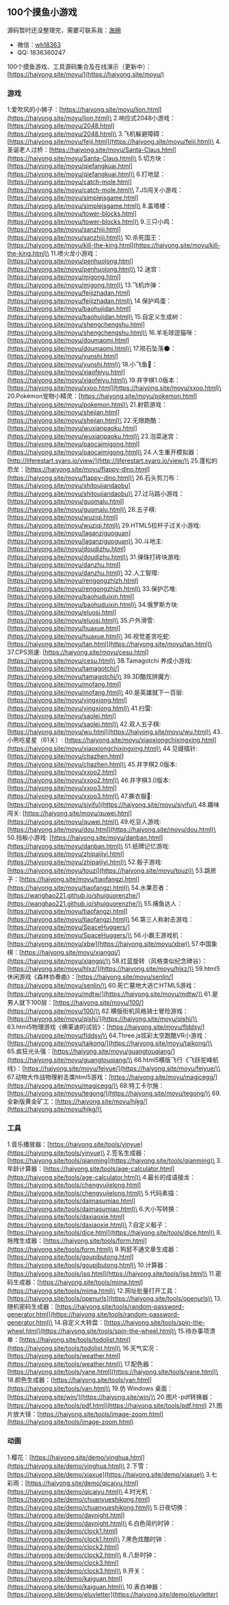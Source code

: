 ## 100个摸鱼小游戏  

源码暂时还没整理完，需要可联系我：[海拥](https://haiyong.site/about)
- 微信：[wh18363](https://haiyong.site/img/qrcode/weixin.png)
- QQ: 1836360247

100个摸鱼游戏、工具源码集合及在线演示（更新中）：
[https://haiyong.site/moyu/](https://haiyong.site/moyu/)

### 游戏

1.爱吹风的小狮子：[https://haiyong.site/moyu/lion.html](https://haiyong.site/moyu/lion.html)\
2.响应式2048小游戏：[https://haiyong.site/moyu/2048.html](https://haiyong.site/moyu/2048.html)\
3.飞机躲避障碍：[https://haiyong.site/moyu/feiji.html](https://haiyong.site/moyu/feiji.html)\
4.圣诞老人过桥：[https://haiyong.site/moyu/Santa-Claus.html](https://haiyong.site/moyu/Santa-Claus.html)\
5.切方块：[https://haiyong.site/moyu/qiefangkuai.html](https://haiyong.site/moyu/qiefangkuai.html)\
6.打地鼠：[https://haiyong.site/moyu/catch-mole.html](https://haiyong.site/moyu/catch-mole.html)\
7.JS闯关小游戏：[https://haiyong.site/moyu/simplejsgame.html](https://haiyong.site/moyu/simplejsgame.html)\
8.盖塔楼：[https://haiyong.site/moyu/tower-blocks.html](https://haiyong.site/moyu/tower-blocks.html)\
9.三只小鸡：[https://haiyong.site/moyu/sanzhiji.html](https://haiyong.site/moyu/sanzhiji.html)\
10.杀死国王：[https://haiyong.site/moyu/kill-the-king.html](https://haiyong.site/moyu/kill-the-king.html)\
11.喷火龙小游戏：[https://haiyong.site/moyu/penhuolong.html](https://haiyong.site/moyu/penhuolong.html)\
12.迷宫：[https://haiyong.site/moyu/migong.html](https://haiyong.site/moyu/migong.html)\
13.飞机炸弹：[https://haiyong.site/moyu/feijizhadan.html](https://haiyong.site/moyu/feijizhadan.html)\
14.保护鸡蛋：[https://haiyong.site/moyu/baohujidan.html](https://haiyong.site/moyu/baohujidan.html)\
15.自定义生成树：[https://haiyong.site/moyu/shengchengshu.html](https://haiyong.site/moyu/shengchengshu.html)\
16.羊毛球逗猫咪：[https://haiyong.site/moyu/doumaomi.html](https://haiyong.site/moyu/doumaomi.html)\
17.陨石坠落🌑：[https://haiyong.site/moyu/yunshi.html](https://haiyong.site/moyu/yunshi.html)\
18.小飞鱼🐳：[https://haiyong.site/moyu/xiaofeiyu.html](https://haiyong.site/moyu/xiaofeiyu.html)\
19.井字棋1.0版本：[https://haiyong.site/moyu/xxoo.html](https://haiyong.site/moyu/xxoo.html)\
20.Pokémon宠物小精灵：[https://haiyong.site/moyu/pokemon.html](https://haiyong.site/moyu/pokemon.html)\
21.射箭游戏：[https://haiyong.site/moyu/shejian.html](https://haiyong.site/moyu/shejian.html)\
22.无限跑酷：[https://haiyong.site/moyu/wuxianpaoku.html](https://haiyong.site/moyu/wuxianpaoku.html)\
23.泡菜迷宫：[https://haiyong.site/moyu/paocaimigong.html](https://haiyong.site/moyu/paocaimigong.html)\
24.人生重开模拟器：[http://liferestart.syaro.io/view/](http://liferestart.syaro.io/view/)\
25.蓬松的恐龙：[https://haiyong.site/moyu/flappy-dino.html](https://haiyong.site/moyu/flappy-dino.html)\
26.石头剪刀布：[https://haiyong.site/moyu/shitoujiandaobu](https://haiyong.site/moyu/shitoujiandaobu)\
27.过马路小游戏：[https://haiyong.site/moyu/guomalu.html](https://haiyong.site/moyu/guomalu.html)\
28.五子棋: [https://haiyong.site/moyu/wuziqi.html](https://haiyong.site/moyu/wuziqi.html)\
29.HTML5拉杆子过关小游戏: [https://haiyong.site/moyu/laganziguoguan](https://haiyong.site/moyu/laganziguoguan)\
30.斗地主: [https://haiyong.site/moyu/doudizhu.html](https://haiyong.site/moyu/doudizhu.html)\
31.弹珠打砖块游戏: [https://haiyong.site/moyu/danzhu.html](https://haiyong.site/moyu/danzhu.html)\
32.人工智障: [https://haiyong.site/moyu/rengongzhizh.html](https://haiyong.site/moyu/rengongzhizh.html)\
33.保护芯堆: [https://haiyong.site/moyu/baohuduixin.html](https://haiyong.site/moyu/baohuduixin.html)\
34.俄罗斯方块: [https://haiyong.site/moyu/eluosi.html](https://haiyong.site/moyu/eluosi.html)\
35.户外滑雪: [https://haiyong.site/moyu/huaxue.html](https://haiyong.site/moyu/huaxue.html)\
36.视觉差贪吃蛇: [https://haiyong.site/moyu/tan.html](https://haiyong.site/moyu/tan.html)\
37.CPS测速: [https://haiyong.site/moyu/cesu.html](https://haiyong.site/moyu/cesu.html)\
38.Tamagotchi 养成小游戏: [https://haiyong.site/moyu/tamagotchi/](https://haiyong.site/moyu/tamagotchi/)\
39.3D酷炫拼魔方: [https://haiyong.site/moyu/mofang.html](https://haiyong.site/moyu/mofang.html)\
40.是英雄就下一百层: [https://haiyong.site/moyu/yingxiong.html](https://haiyong.site/moyu/yingxiong.html)\
41.扫雷: [https://haiyong.site/moyu/saolei.html](https://haiyong.site/moyu/saolei.html)\
42.双人五子棋: [https://haiyong.site/moyu/wu.html](https://haiyong.site/moyu/wu.html)\
43.小熊吃星星（61关）: [https://haiyong.site/moyu/xiaoxiongchixingxing.html](https://haiyong.site/moyu/xiaoxiongchixingxing.html)\
44.见缝插针: [https://haiyong.site/moyu/chazhen.html](https://haiyong.site/moyu/chazhen.html)\
45.井字棋2.0版本: [https://haiyong.site/moyu/xxoo2.html](https://haiyong.site/moyu/xxoo2.html)\
46.井字棋3.0版本: [https://haiyong.site/moyu/xxoo3.html](https://haiyong.site/moyu/xxoo3.html)\
47.撕衣服👗: [https://haiyong.site/moyu/siyifu](https://haiyong.site/moyu/siyifu)\
48.趣味闯关: [https://haiyong.site/moyu/quwei.html](https://haiyong.site/moyu/quwei.html)\
49.吃豆人游戏: [https://haiyong.site/moyu/dou.html](https://haiyong.site/moyu/dou.html)\
50.挡板小游戏: [https://haiyong.site/moyu/danban.html](https://haiyong.site/moyu/danban.html)\
51.纸牌记忆游戏: [https://haiyong.site/moyu/zhipaijiyi.html](https://haiyong.site/moyu/zhipaijiyi.html)\
52.骰子游戏: [https://haiyong.site/moyu/touzi](https://haiyong.site/moyu/touzi)\
53.跳房子：[https://haiyong.site/moyu/tiaofangzi.html](https://haiyong.site/moyu/tiaofangzi.html)\
54.水果忍者：[https://wanghao221.github.io/shuiguorenzhe/](https://wanghao221.github.io/shuiguorenzhe/)\
55.捕鱼达人：[https://haiyong.site/moyu/tiaofangzi.html](https://haiyong.site/moyu/tiaofangzi.html)\
56.第三人称射击游戏：[https://haiyong.site/moyu/SpaceHuggers/](https://haiyong.site/moyu/SpaceHuggers/)\
56.小霸王游戏机：[https://haiyong.site/moyu/xbw](https://haiyong.site/moyu/xbw)\
57.中国象棋：[https://haiyong.site/moyu/xiangqi/](https://haiyong.site/moyu/xiangqi/)\
58.红蓝旋转（风格类似纪念碑谷）：[https://haiyong.site/moyu/hlxz/](https://haiyong.site/moyu/hlxz/)\
59.html5休闲游戏《森林协奏曲》：[https://haiyong.site/moyu/senlin/](https://haiyong.site/moyu/senlin/)\
60.死亡墓地大逃亡HTML5游戏：[https://haiyong.site/moyu/mdtw/](https://haiyong.site/moyu/mdtw/)\
61.是男人就下100层：[https://haiyong.site/moyu/100/](https://haiyong.site/moyu/100/)\
62.横版街机风格骑士冒险游戏：[https://haiyong.site/moyu/qishi/](https://haiyong.site/moyu/qishi/)\
63.html5物理游戏《佛莱迪的试验》：[https://haiyong.site/moyu/flddsy/](https://haiyong.site/moyu/flddsy/)\
64.Three.js炫彩太空跑酷VR小游戏：[https://haiyong.site/moyu/taikong/](https://haiyong.site/moyu/taikong/)\
65.疯狂光头强：[https://haiyong.site/moyu/guangtouqiang/](https://haiyong.site/moyu/guangtouqiang/)\
66.html5横版飞行《飞跃驼峰航线》：[https://haiyong.site/moyu/feiyue/](https://haiyong.site/moyu/feiyue/)\
67.动物大作战物理射击类html5游戏：[https://haiyong.site/moyu/magicegg/](https://haiyong.site/moyu/magicegg/)\
68.特工卡尔施：[https://haiyong.site/moyu/tegong/](https://haiyong.site/moyu/tegong/)\
69.全新版黄金矿工：[https://haiyong.site/moyu/hjkg/](https://haiyong.site/moyu/hjkg/)\

### 工具

1.音乐播放器：[https://haiyong.site/tools/yinyue](https://haiyong.site/tools/yinyue)\
2.签名生成器：[https://haiyong.site/tools/qianming](https://haiyong.site/tools/qianming)\
3.年龄计算器：[https://haiyong.site/tools/age-calculator.html](https://haiyong.site/tools/age-calculator.html)\
4.最长的成语接龙：[https://haiyong.site/tools/chengyujielong.html](https://haiyong.site/tools/chengyujielong.html)\
5.代码素描：[https://haiyong.site/tools/daimasumiao.html](https://haiyong.site/tools/daimasumiao.html)\
6.大小写转换：[https://haiyong.site/tools/daxiaoxie.html](https://haiyong.site/tools/daxiaoxie.html)\
7.自定义骰子：[https://haiyong.site/tools/dice.html](https://haiyong.site/tools/dice.html)\
8.拖拽生成器：[https://haiyong.site/tools/form.html](https://haiyong.site/tools/form.html)\
9.狗屁不通文章生成器：[https://haiyong.site/tools/goupibutong.html](https://haiyong.site/tools/goupibutong.html)\
10.计算器：[https://haiyong.site/tools/jsq.html](https://haiyong.site/tools/jsq.html)\
11.密码生成器：[https://haiyong.site/tools/mima.html](https://haiyong.site/tools/mima.html)\
12.网址批量打开工具：[https://haiyong.site/tools/openurls](https://haiyong.site/tools/openurls)\
13.随机密码生成器：[https://haiyong.site/tools/random-password-generator.html](https://haiyong.site/tools/random-password-generator.html)\
14.自定义大转盘：[https://haiyong.site/tools/spin-the-wheel.html](https://haiyong.site/tools/spin-the-wheel.html)\
15.待办事项清单：[https://haiyong.site/tools/todolist.html](https://haiyong.site/tools/todolist.html)\
16.天气实况：[https://haiyong.site/tools/weather.html](https://haiyong.site/tools/weather.html)\
17.配色器：[https://haiyong.site/tools/yane.html](https://haiyong.site/tools/yane.html)\
18.颜色生成器：[https://haiyong.site/tools/yan.html](https://haiyong.site/tools/yan.html)\
19.仿 Windows 桌面：[https://haiyong.site/win/](https://haiyong.site/win/)\
20.图片-pdf转换器：[https://haiyong.site/tools/pdf.html](https://haiyong.site/tools/pdf.html)
21.图片放大镜：[https://haiyong.site/tools/image-zoom.html](https://haiyong.site/tools/image-zoom.html)

### 动画

1.樱花：[https://haiyong.site/demo/yinghua.html](https://haiyong.site/demo/yinghua.html)\
2.下雪：[https://haiyong.site/demo/xiaxue](https://haiyong.site/demo/xiaxue)\
3.七彩雨：[https://haiyong.site/demo/qicaiyu.html](https://haiyong.site/demo/qicaiyu.html)\
4.时光机：[https://haiyong.site/demo/chuanyueshikong.html](https://haiyong.site/demo/chuanyueshikong.html)\
5.日夜切换：[https://haiyong.site/demo/daynight.html](https://haiyong.site/demo/daynight.html)\
6.白色简约时钟：[https://haiyong.site/demo/clock1.html](https://haiyong.site/demo/clock1.html)\
7.黑色炫酷时钟：[https://haiyong.site/demo/clock2.html](https://haiyong.site/demo/clock2.html)\
8.八卦时钟：[https://haiyong.site/demo/clock3.html](https://haiyong.site/demo/clock3.html)\
9.开关：[https://haiyong.site/demo/kaiguan.html](https://haiyong.site/demo/kaiguan.html)\
10.表白神器：[https://haiyong.site/demo/eluvletter](https://haiyong.site/demo/eluvletter)
